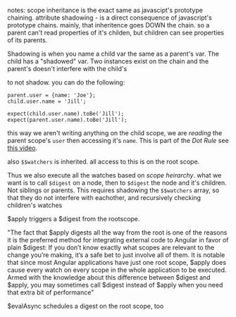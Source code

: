 notes:
scope inheritance is the exact same as javascipt's prototype chaining.
attribute shadowing - is a direct consequence of javascript's prototype chains. mainly, that inheritence goes DOWN the chain. so a parent can't read properties of it's childen, but children can see properties of its parents.

Shadowing is when you name a child var the same as a parent's var. The child has a "shadowed" var. Two instances exist on the chain and the parent's doesn't interfere with the child's

to not shadow. you can do the following:

    parent.user = {name: 'Joe'};
    child.user.name = 'Jill';

    expect(child.user.name).toBe('Jill');
    expect(parent.user.name).toBe('Jill');

this way we aren't writing anything on the child scope, we are _reading_ the parent scope's `user` then accessing it's `name`. This is part of the _Dot Rule_ see [this video](https://www.youtube.com/watch?feature=player_detailpage&v=ZhfUv0spHCY#t=1758s).

also `$$watchers` is inherited. all access to this is on the root scope.

Thus we also execute all the watches based on _scope heirarchy_. what we want is to call `$digest` on a node, then to `$digest` the node and it's children. Not siblings or parents. This requires shadowing the `$$watchers` array, so that they do not interfere with eachother, and recursively checking children's watches

$apply triggers a $digest from the rootscope.

  "The fact that $apply digests all the way from the root is one of the reasons it is the preferred method for integrating external code to Angular in favor of plain $digest: If you don’t know exactly what scopes are relevant to the change you’re making, it’s a safe bet to just involve all of them.
  It is notable that since most Angular applications have just one root scope, $apply does cause every watch on every scope in the whole application to be executed. Armed with the knowledge about this difference between $digest and $apply, you may sometimes call $digest instead of $apply when you need that extra bit of performance"

$evalAsync schedules a digest on the root scope, too
